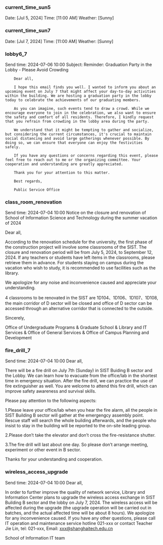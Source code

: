 ### current_time_sun5
Date: [Jul 5, 2024]
Time: [11:00 AM]
Weather: [Sunny]
### current_time_sun7
Date: [Jul 7, 2024]
Time: [11:00 AM]
Weather: [Sunny]
### lobby6_7
Send time: 2024-07-06 10:00
Subject: Reminder: Graduation Party in the Lobby - Please Avoid Crowding

        Dear all,

        I hope this email finds you well. I wanted to inform you about an upcoming event on July 7 that might affect your day-to-day activities within the building. We are hosting a graduation party in the lobby today to celebrate the achievements of our graduating members.

        As you can imagine, such events tend to draw a crowd. While we encourage everyone to join in the celebration, we also want to ensure the safety and comfort of all residents. Therefore, I kindly request that you refrain from crowding in the lobby area during the party.

        We understand that it might be tempting to gather and socialize, but considering the current circumstances, it's crucial to maintain social distancing and avoid large gatherings whenever possible. By doing so, we can ensure that everyone can enjoy the festivities safely.

        If you have any questions or concerns regarding this event, please feel free to reach out to me or the organizing committee. Your cooperation and understanding are greatly appreciated.

        Thank you for your attention to this matter.

        Best regards,

        Public Service Office


### class_room_renovation
Send time: 2024-07-04 10:00
Notice on the closure and renovation of School of Information Science and Technology during the summer vacation of 2024

Dear all, 

According to the renovation schedule for the university, the first phase of the construction project will involve some classrooms of the SIST. The closure and renovation period will be from July 5, 2024, to September 12, 2024. If any teachers or students have left items in the classrooms, please retrieve them in advance. For students staying on campus during the vacation who wish to study, it is recommended to use facilities such as the library. 

We apologize for any noise and inconvenience caused and appreciate your understanding.

4 classrooms to be renovated in the SIST are 1D104、1D106、1D107、1D108, the main corridor of D sector will be closed and office of D sector can be accessed through an alternative corridor that is connected to the outside.

Sincerely,

Office of Undergraduate Programs & Graduate School & Library and IT Services & Office of General Services & Office of Campus Planning and Development

### fire_drill_7
Send time: 2024-07-04 10:00
Dear all,

There will be a fire drill on July 7th (Sunday) in SIST Buiding B sector and the Lobby. We can learn how to evacuate from the office/lab in the shortest time in emergency situation. After the fire drill, we can practice the use of fire extinguisher as well. You are welcome to attend this fire drill, which can improve safety awareness and survival skills.

Please pay attention to the following aspects: 

1.Please leave your office/lab when you hear the fire alarm, all the people in SIST Building B sector will gather at the emergengcy assembly point. Rescue staff will search the whole building afterwards, and the people who insist to stay in the building will be reported to the on-site leading group.

2.Please don’t take the elevator and don’t cross the fire-resistance shutter. 

3.The fire drill will last about one day. So please don’t arrange meeting, experiment or other event in B sector.

Thanks for your understanding and cooperation.


### wireless_access_upgrade
Send time: 2024-07-04 10:00
Dear all,

In order to further improve the quality of network service, Library and Information Center plans to upgrade the wireless access exchange in SIST Building B sector and the lobby on July 7, 2024. The wireless access will be affected during the upgrade (the upgrade operation will be carried out in batches, and the actual affected time will be about 8 hours). We apologize for any inconvenience caused. If you have any other questions, please call IT operation and maintenance service hotline 021-xxx or contact Teacher Jie Lin, tel: 021-xxx, Email: xxx@shanghaitech.edu.cn 

School of Information IT team



